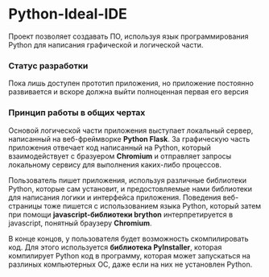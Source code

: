 # Python-Ideal-IDE
Проект позволяет создавать ПО, используя язык программирования Python для написания графической и логической части.
### Статус разработки
Пока лишь доступен прототип приложения, но приложение постоянно развивается и вскоре должна выйти полноценная первая его версия
### Принцип работы в общих чертах
Основой логической части приложения выступает локальный сервер, написанный на веб-фреймворке **Python Flask**. За графическую часть приложения отвечает код написанный на Python, который взаимодействует с бразуером **Chromium** и отправляет запросы локальному сервису для выполнения каких-либо процессов.

Пользователь пишет приложения, используя различные библиотеки Python, которые сам установит, и предостовляемые нами библиотеки для написания логики и интерфейса приложения. Поведения веб-страницы тоже пишется с использованием языка Python, который затем при помощи **javascript-библиотеки brython** интерпретируется в javascript, понятный браузеру **Chromium**. 

В конце концов, у пользователя будет возможность скомпилировать код. Для этого используется **библиотека PyInstaller**, которая компилирует Python код в программу, которая может запускаться на разлиных компьютерных ОС, даже если на них не установлен Python. 

